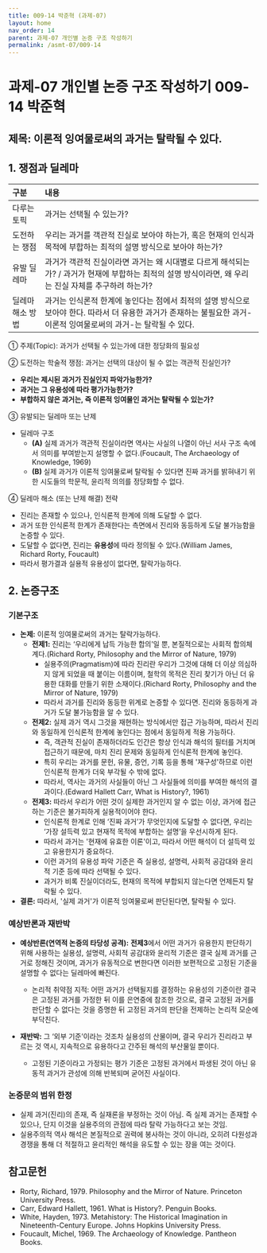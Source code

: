 ```yaml
---
title: 009-14 박준혁 (과제-07)
layout: home
nav_order: 14
parent: 과제-07 개인별 논증 구조 작성하기
permalink: /asmt-07/009-14
---
```


# 과제-07 개인별 논증 구조 작성하기 009-14 박준혁

## 제목: 이론적 잉여물로써의 과거는 탈락될 수 있다.

## 1. 쟁점과 딜레마

| 구분 | 내용 |
|:---|:---|
| 다루는 토픽 | 과거는 선택될 수 있는가? |
| 도전하는 쟁점 | 우리는 과거를 객관적 진실로 보아야 하는가, 혹은 현재의 인식과 목적에 부합하는 최적의 설명 방식으로 보아야 하는가? |
| 유발 딜레마 | 과거가 객관적 진실이라면 과거는 왜 시대별로 다르게 해석되는가? / 과거가 현재에 부합하는 최적의 설명 방식이라면, 왜 우리는 진실 자체를 추구하려 하는가? |
| 딜레마 해소 방법 | 과거는 인식론적 한계에 놓인다는 점에서 최적의 설명 방식으로 보아야 한다. 따라서 더 유용한 과거가 존재하는 불필요한 과거-이론적 잉여물로써의 과거-는 탈락될 수 있다.|

① 주제(Topic): 과거가 선택될 수 있는가에 대한 정당화의 필요성

② 도전하는 학술적 쟁점: 과거는 선택의 대상이 될 수 없는 객관적 진실인가?

- **우리는 제시된 과거가 진실인지 파악가능한가?**
- **과거는 그 유용성에 따라 평가가능한가?**
- **부합하지 않은 과거는, 즉 이론적 잉여물인 과거는 탈락될 수 있는가?**

③ 유발되는 딜레마 또는 난제

- 딜레마 구조
  - **(A)** 실제 과거가 객관적 진실이라면 역사는 사실의 나열이 아닌 서사 구조 속에서 의미를 부여받는지 설명할 수 없다.(Foucault, The Archaeology of Knowledge, 1969)
  - **(B)** 실제 과거가 이론적 잉여물로써 탈락될 수 있다면 진짜 과거를 밝혀내기 위한 시도들의 학문적, 윤리적 의의를 정당화할 수 없다.

④ 딜레마 해소 (또는 난제 해결) 전략

- 진리는 존재할 수 있으나, 인식론적 한계에 의해 도달할 수 없다.
- 과거 또한 인식론적 한계가 존재한다는 측면에서 진리와 동등하게 도달 불가능함을 논증할 수 있다.
- 도달할 수 없다면, 진리는 **유용성**에 따라 정의될 수 있다.(William James, Richard Rorty, Foucault)
- 따라서 평가결과 실용적 유용성이 없다면, 탈락가능하다.

## 2. 논증구조

### 기본구조

- **논제:** 이론적 잉여물로써의 과거는 탈락가능하다.
  - **전제1:** 진리는 ‘우리에게 납득 가능한 합의’일 뿐, 본질적으로는 사회적 합의체계다.(Richard Rorty, Philosophy and the Mirror of Nature, 1979)
    - 실용주의(Pragmatism)에 따라 진리란 우리가 그것에 대해 더 이상 의심하지 않게 되었을 때 붙이는 이름이며, 철학의 목적은 진리 찾기가 아닌 더 유용한 대화를 만들기 위한 소재이다.(Richard Rorty, Philosophy and the Mirror of Nature, 1979)
	- 따라서 과거를 진리와 동등한 위계로 논증할 수 있다면. 진리와 동등하게 과거가 도달 불가능함을 알 수 있다.
  - **전제2:** 실제 과거 역시 그것을 재현하는 방식에서만 접근 가능하며, 따라서 진리와 동일하게 인식론적 한계에 놓인다는 점에서 동일하게 적용 가능하다.
    - 즉, 객관적 진실이 존재하더라도 인간은 항상 인식과 해석의 필터를 거치며 접근하기 때문에, 마치 진리 문제와 동일하게 인식론적 한계에 놓인다.
    - 특히 우리는 과거를 문헌, 유물, 증언, 기록 등을 통해 '재구성'하므로 이런 인식론적 한계가 더욱 부각될 수 밖에 없다.
    - 따라서, 역사는 과거의 사실들이 아닌 그 사실들에 의미를 부여한 해석의 결과이다.(Edward Hallett Carr, What is History?, 1961)
  - **전제3:** 따라서 우리가 어떤 것이 실제한 과거인지 알 수 없는 이상, 과거에 접근하는 기준은 불가피하게 실용적이어야 한다.
    - 인식론적 한계로 인해 ‘진짜 과거’가 무엇인지에 도달할 수 없다면, 우리는 ‘가장 설득력 있고 현재적 목적에 부합하는 설명’을 우선시하게 된다.
    - 따라서 과거는 '현재에 유효한 이론'이고, 따라서 어떤 해석이 더 설득력 있고 유용한지가 중요하다. 
    - 이런 과거의 유용성 파악 기준은 즉 실용성, 설명력, 사회적 공감대와 윤리적 기준 등에 따라 선택될 수 있다.
    - 과거가 비록 진실이더라도, 현재의 목적에 부합되지 않는다면 언제든지 탈락될 수 있다.
- **결론:** 따라서, '실제 과거'가 이론적 잉여물로써 판단된다면, 탈락될 수 있다.

### 예상반론과 재반박

- **예상반론(연역적 논증의 타당성 공격):** **전제3**에서 어떤 과거가 유용한지 판단하기 위해 사용하는 실용성, 설명력, 사회적 공감대와 윤리적 기준은 결국 실제 과거를 근거로 정해진 것이며, 과거가 유동적으로 변한다면 이러한 보편적으로 고정된 기준을 설명할 수 없다는 딜레마에 빠진다.
  - 논리적 취약점 지적: 어떤 과거가 선택될지를 결정하는 유용성의 기준이란 결국은 고정된 과거를 가정한 뒤 이를 은연중에 참조한 것으로, 결국 고정된 과거를 판단할 수 없다는 것을 증명한 뒤 고정된 과거의 판단을 전제하는 논리적 모순에 부닥친다.

- **재반박:** 그 ‘외부 기준’이라는 것조차 실용성의 산물이며, 결국 우리가 진리라고 부르는 것 역시, 지속적으로 유용하다고 간주된 해석의 부산물일 뿐이다.
  - 고정된 기준이라고 가정되는 평가 기준은 고정된 과거에서 파생된 것이 아닌 유동적 과거가 관성에 의해 반복되며 굳어진 사실이다.

### 논증문의 범위 한정
- 실제 과거(진리)의 존재, 즉 실재론을 부정하는 것이 아님. 즉 실제 과거는 존재할 수 있으나, 단지 이것을 실용주의의 관점에 따라 탈락 가능하다고 보는 것임.
- 실용주의적 역사 해석은 본질적으로 권력에 봉사하는 것이 아니라, 오히려 다원성과 경쟁을 통해 더 적절하고 윤리적인 해석을 유도할 수 있는 장을 여는 것이다.

## 참고문헌

- Rorty, Richard, 1979. Philosophy and the Mirror of Nature. Princeton University Press.
- Carr, Edward Hallett, 1961. What is History?. Penguin Books.
- White, Hayden, 1973. Metahistory: The Historical Imagination in Nineteenth-Century Europe. Johns Hopkins University Press.
- Foucault, Michel, 1969. The Archaeology of Knowledge. Pantheon Books.